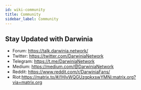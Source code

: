```yaml
---
id: wiki-community
title: Community
sidebar_label: Community
---
```

## Stay Updated with Darwinia
- Forum: https://talk.darwinia.network/
- Twitter: https://twitter.com/DarwiniaNetwork
- Telegram: https://t.me/DarwiniaNetwork
- Medium: https://medium.com/@DarwiniaNetwork
- Reddit: https://www.reddit.com/r/DarwiniaFans/
- Riot:https://matrix.to/#/!HIyWQGUzgpkxswYMNi:matrix.org?via=matrix.org
